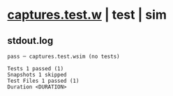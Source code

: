 # [captures.test.w](../../../../../tests/valid/captures.test.w) | test | sim

## stdout.log
```log
pass ─ captures.test.wsim (no tests)

Tests 1 passed (1)
Snapshots 1 skipped
Test Files 1 passed (1)
Duration <DURATION>
```

